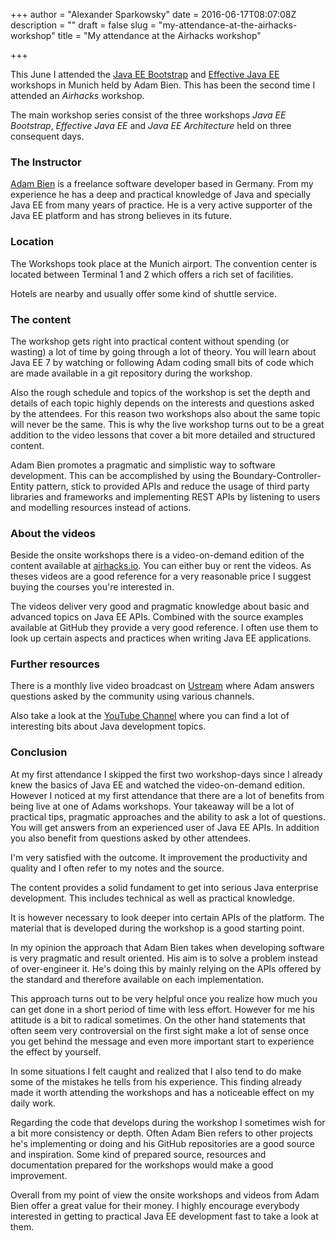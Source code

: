 +++
author = "Alexander Sparkowsky"
date = 2016-06-17T08:07:08Z
description = ""
draft = false
slug = "my-attendance-at-the-airhacks-workshop"
title = "My attendance at the Airhacks workshop"

+++

This June I attended the [Java EE Bootstrap](http://workshops.adam-bien.com/bootstrap.htm) and [Effective Java EE](http://workshops.adam-bien.com/effective-javaee.htm) workshops in Munich held by Adam Bien. This has been the second time I attended an _Airhacks_ workshop.

The main workshop series consist of the three workshops _Java EE Bootstrap_, _Effective Java EE_ and _Java EE Architecture_ held on three consequent days.

### The Instructor

[Adam Bien](http://about.adam-bien.com) is a freelance software developer based in Germany. From my experience he has a deep and practical knowledge of Java and specially Java EE from many years of practice. He is a very active supporter of the Java EE platform and has strong believes in its future.

### Location

The Workshops took place at the Munich airport. The convention center is located between Terminal 1 and 2 which offers a rich set of facilities.

Hotels are nearby and usually offer some kind of shuttle service.

### The content

The workshop gets right into practical content without spending (or wasting) a lot of time by going through a lot of theory. You will learn about Java EE 7 by watching or following Adam coding small bits of code which are made available in a git repository during the workshop.

Also the rough schedule and topics of the workshop is set the depth and details of each topic highly depends on the interests and questions asked by the attendees. For this reason two workshops also about the same topic will never be the same. This is why the live workshop turns out to be a great addition to the video lessons that cover a bit more detailed and structured content.

Adam Bien promotes a pragmatic and simplistic way to software development. This can be accomplished by using the Boundary-Controller-Entity pattern, stick to provided APIs and reduce the usage of third party libraries and frameworks and implementing REST APIs by listening to users and modelling resources instead of actions.

### About the videos

Beside the onsite workshops there is a video-on-demand edition of the content available at [airhacks.io](http://airhacks.io). You can either buy or rent the videos. As theses videos are a good reference for a very reasonable price I suggest buying the courses you're interested in.

The videos deliver very good and pragmatic knowledge about basic and advanced topics on Java EE APIs. Combined with the source examples available at GitHub they provide a very good reference. I often use them to look up certain aspects and practices when writing Java EE applications.

### Further resources

There is a monthly live video broadcast on [Ustream](http://ustream.tv) where Adam answers questions asked by the community using various channels.

Also take a look at the [YouTube Channel](https://youtube.com/user/bienadam) where you can find a lot of interesting bits about Java development topics.

### Conclusion

At my first attendance I skipped the first two workshop-days since I already knew the basics of Java EE and watched the video-on-demand edition. However I noticed at my first attendance that there are a lot of benefits from being live at one of Adams workshops. Your takeaway will be a lot of practical tips, pragmatic approaches and the ability to ask a lot of questions. You will get answers from an experienced user of Java EE APIs. In addition you also benefit from questions asked by other attendees.

I'm very satisfied with the outcome. It improvement the productivity and quality and I often refer to my notes and the source.

The content provides a solid fundament to get into serious Java enterprise development. This includes technical as well as practical knowledge.

It is however necessary to look deeper into certain APIs of the platform. The material that is developed during the workshop is a good starting point.

In my opinion the approach that Adam Bien takes when developing software is very pragmatic and result oriented. His aim is to solve a problem instead of over-engineer it. He's doing this by mainly relying on the APIs offered by the standard and therefore available on each implementation.

This approach turns out to be very helpful once you realize how much you can get done in a short period of time with less effort. However for me his attitude is a bit to radical sometimes. On the other hand statements that often seem very controversial on the first sight make a lot of sense once you get behind the message and even more important start to experience the effect by yourself.

In some situations I felt caught and realized that I also tend to do make some of the mistakes he tells from his experience. This finding already made it worth attending the workshops and has a noticeable effect on my daily work.

Regarding the code that develops during the workshop I sometimes wish for a bit more consistency or depth. Often Adam Bien refers to other projects he's implementing or doing and his GitHub repositories are a good source and inspiration. Some kind of prepared source, resources and documentation prepared for the workshops would make a good improvement.

Overall from my point of view the onsite workshops and videos from Adam Bien offer a great value for their money. I highly encourage everybody interested in getting to practical Java EE development fast to take a look at them.

